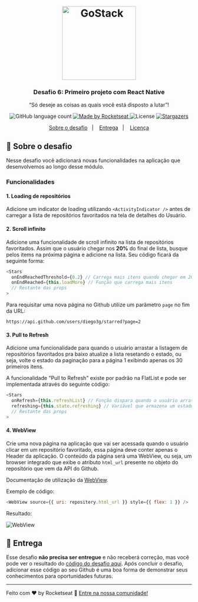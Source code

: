 <h1 align="center">
    <img alt="GoStack" src="https://rocketseat-cdn.s3-sa-east-1.amazonaws.com/bootcamp-header.png" width="200px" />
</h1>

<h3 align="center">
  Desafio 6: Primeiro projeto com React Native
</h3>

<p align="center">“Só deseje as coisas as quais você está disposto a lutar”!</p>

<p align="center">
  <img alt="GitHub language count" src="https://img.shields.io/github/languages/count/rocketseat/bootcamp-gostack-desafio-06?color=%2304D361">

  <a href="https://rocketseat.com.br">
    <img alt="Made by Rocketseat" src="https://img.shields.io/badge/made%20by-Rocketseat-%2304D361">
  </a>

  <img alt="License" src="https://img.shields.io/badge/license-MIT-%2304D361">

  <a href="https://github.com/Rocketseat/bootcamp-gostack-desafio-06/stargazers">
    <img alt="Stargazers" src="https://img.shields.io/github/stars/rocketseat/bootcamp-gostack-desafio-06?style=social">
  </a>
</p>

<p align="center">
  <a href="#rocket-sobre-o-desafio">Sobre o desafio</a>&nbsp;&nbsp;&nbsp;|&nbsp;&nbsp;&nbsp;
  <a href="#-entrega">Entrega</a>&nbsp;&nbsp;&nbsp;|&nbsp;&nbsp;&nbsp;
  <a href="#memo-licença">Licença</a>
</p>

## :rocket: Sobre o desafio

Nesse desafio você adicionará novas funcionalidades na aplicação que desenvolvemos ao longo desse módulo.

### Funcionalidades

#### 1. Loading de repositórios

Adicione um indicator de loading utilizando `<ActivityIndicator />` antes de carregar a lista de repositórios favoritados na tela de detalhes do Usuário.

#### 2. Scroll infinito

Adicione uma funcionalidade de scroll infinito na lista de repositórios favoritados. Assim que o usuário chegar nos **20%** do final de lista, busque pelos items na próxima página e adicione na lista. Seu código ficará da seguinte forma:

```js
<Stars
  onEndReachedThreshold={0.2} // Carrega mais itens quando chegar em 20% do fim
  onEndReached={this.loadMore} // Função que carrega mais itens
  // Restante das props
>
```

Para requisitar uma nova página no Github utilize um parâmetro `page` no fim da URL:

```
https://api.github.com/users/diego3g/starred?page=2
```

#### 3. Pull to Refresh

Adicione uma funcionalidade para quando o usuário arrastar a listagem de repositórios favoritados pra baixo atualize a lista resetando o estado, ou seja, volte o estado da paginação para a página 1 exibindo apenas os 30 primeiros itens.

A funcionalidade "Pull to Refresh" existe por padrão na FlatList e pode ser implementada através do seguinte código:

```js
<Stars
  onRefresh={this.refreshList} // Função dispara quando o usuário arrasta a lista pra baixo
  refreshing={this.state.refreshing} // Variável que armazena um estado true/false que representa se a lista está atualizando
  // Restante das props
>
```

#### 4. WebView

Crie uma nova página na aplicação que vai ser acessada quando o usuário clicar em um repositório favoritado, essa página deve conter apenas o Header da aplicação. O conteúdo da página será uma WebView, ou seja, um browser integrado que exibe o atributo `html_url` presente no objeto do repositório que vem da API do Github.

Documentação de utilização da [WebView](https://github.com/react-native-community/react-native-webview/blob/master/docs/Getting-Started.md).

Exemplo de código:

```js
<WebView source={{ uri: repository.html_url }} style={{ flex: 1 }} />
```

Resultado:

![WebView](.github/exemplo-web-view.png)

## 📅 Entrega

Esse desafio **não precisa ser entregue** e não receberá correção, mas você pode ver o resultado do [código do desafio aqui](https://github.com/Rocketseat/bootcamp-gostack-desafio-06). Após concluir o desafio, adicionar esse código ao seu Github é uma boa forma de demonstrar seus conhecimentos para oportunidades futuras.

---

Feito com ♥ by Rocketseat :wave: [Entre na nossa comunidade!](https://discordapp.com/invite/gCRAFhc)
